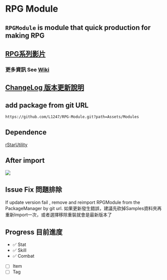 # RPG Module
## `RPGModule` is module that quick production for making RPG
## [RPG系列影片](https://www.youtube.com/watch?v=edB5MRPdBsQ&list=PLGkS8CzB8N0HDGkyh0gjnjLStY1XOuPnO&index=15&ab_channel=rStar%E9%98%BF%E6%98%9F)
### 更多資訊 See [Wiki](https://github.com/L1247/RPG-Module/wiki)

## [ChangeLog 版本更新說明](https://github.com/L1247/RPG-Module/blob/main/Assets/Modules/CHANGELOG.md)

## add package from git URL
```
https://github.com/L1247/RPG-Module.git?path=Assets/Modules
```
## Dependence
[rStarUtility](https://github.com/L1247/rStarUtility)

## After import
![](https://github.com/L1247/RPG-Module/blob/main/ScreenShots/Stat.png?raw=true)

## Issue Fix 問題排除
If update version fail , remove and reimport RPGModule from the PackageManager by git url.
如果更新發生錯誤，建議先砍掉Samples資料夾再重新Import一次，或者選擇移除重裝就會是最新版本了

## Progress 目前進度

* ✅ Stat
* ✅ Skill
* ✅ Combat
* [ ] Item
* [ ] Tag
